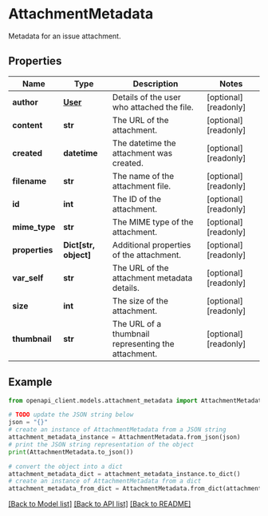 # AttachmentMetadata

Metadata for an issue attachment.

## Properties

Name | Type | Description | Notes
------------ | ------------- | ------------- | -------------
**author** | [**User**](User.md) | Details of the user who attached the file. | [optional] [readonly] 
**content** | **str** | The URL of the attachment. | [optional] [readonly] 
**created** | **datetime** | The datetime the attachment was created. | [optional] [readonly] 
**filename** | **str** | The name of the attachment file. | [optional] [readonly] 
**id** | **int** | The ID of the attachment. | [optional] [readonly] 
**mime_type** | **str** | The MIME type of the attachment. | [optional] [readonly] 
**properties** | **Dict[str, object]** | Additional properties of the attachment. | [optional] [readonly] 
**var_self** | **str** | The URL of the attachment metadata details. | [optional] [readonly] 
**size** | **int** | The size of the attachment. | [optional] [readonly] 
**thumbnail** | **str** | The URL of a thumbnail representing the attachment. | [optional] [readonly] 

## Example

```python
from openapi_client.models.attachment_metadata import AttachmentMetadata

# TODO update the JSON string below
json = "{}"
# create an instance of AttachmentMetadata from a JSON string
attachment_metadata_instance = AttachmentMetadata.from_json(json)
# print the JSON string representation of the object
print(AttachmentMetadata.to_json())

# convert the object into a dict
attachment_metadata_dict = attachment_metadata_instance.to_dict()
# create an instance of AttachmentMetadata from a dict
attachment_metadata_from_dict = AttachmentMetadata.from_dict(attachment_metadata_dict)
```
[[Back to Model list]](../README.md#documentation-for-models) [[Back to API list]](../README.md#documentation-for-api-endpoints) [[Back to README]](../README.md)


